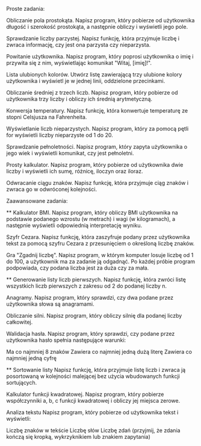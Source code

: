 Proste zadania:

Obliczanie pola prostokąta. Napisz program, który pobierze od użytkownika długość i szerokość prostokąta, a następnie obliczy i wyświetli jego pole.

Sprawdzanie liczby parzystej. Napisz funkcję, która przyjmuje liczbę i zwraca informację, czy jest ona parzysta czy nieparzysta.

Powitanie użytkownika. Napisz program, który poprosi użytkownika o imię i przywita się z nim, wyświetlając komunikat "Witaj, [imię]!".

Lista ulubionych kolorów. Utwórz listę zawierającą trzy ulubione kolory użytkownika i wyświetl je w jednej linii, oddzielone przecinkami.

Obliczanie średniej z trzech liczb. Napisz program, który pobierze od użytkownika trzy liczby i obliczy ich średnią arytmetyczną.

Konwersja temperatury. Napisz funkcję, która konwertuje temperaturę ze stopni Celsjusza na Fahrenheita.

Wyświetlanie liczb nieparzystych. Napisz program, który za pomocą pętli for wyświetli liczby nieparzyste od 1 do 20.

Sprawdzanie pełnoletności. Napisz program, który zapyta użytkownika o jego wiek i wyświetli komunikat, czy jest pełnoletni.

Prosty kalkulator. Napisz program, który pobierze od użytkownika dwie liczby i wyświetli ich sumę, różnicę, iloczyn oraz iloraz.

Odwracanie ciągu znaków. Napisz funkcję, która przyjmuje ciąg znaków i zwraca go w odwróconej kolejności.

Zaawansowane zadania:

** Kalkulator BMI. Napisz program, który obliczy BMI użytkownika na podstawie podanego wzrostu (w metrach) i wagi (w kilogramach), a następnie wyświetli odpowiednią interpretację wyniku.

Szyfr Cezara. Napisz funkcję, która zaszyfruje podany przez użytkownika tekst za pomocą szyfru Cezara z przesunięciem o określoną liczbę znaków.

Gra "Zgadnij liczbę". Napisz program, w którym komputer losuje liczbę od 1 do 100, a użytkownik ma za zadanie ją odgadnąć. Po każdej próbie program podpowiada, czy podana liczba jest za duża czy za mała.

** Generowanie listy liczb pierwszych. Napisz funkcję, która zwróci listę wszystkich liczb pierwszych z zakresu od 2 do podanej liczby n.

Anagramy. Napisz program, który sprawdzi, czy dwa podane przez użytkownika słowa są anagramami.

Obliczanie silni. Napisz program, który obliczy silnię dla podanej liczby całkowitej.

Walidacja hasła. Napisz program, który sprawdzi, czy podane przez użytkownika hasło spełnia następujące warunki:

Ma co najmniej 8 znaków
Zawiera co najmniej jedną dużą literę
Zawiera co najmniej jedną cyfrę

** Sortowanie listy Napisz funkcję, która przyjmuje listę liczb i zwraca ją posortowaną w kolejności malejącej bez użycia wbudowanych funkcji sortujących.

Kalkulator funkcji kwadratowej. Napisz program, który pobierze współczynniki a, b, c funkcji kwadratowej i obliczy jej miejsca zerowe.

Analiza tekstu Napisz program, który pobierze od użytkownika tekst i wyświetli:

Liczbę znaków w tekście
Liczbę słów
Liczbę zdań (przyjmij, że zdania kończą się kropką, wykrzyknikiem lub znakiem zapytania)
